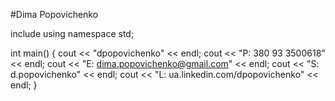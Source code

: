 #Dima Popovichenko

include <iostream>
using namespace std;

int main()
{
  cout << "dpopovichenko" << endl;
  cout << "P: 380 93 3500618" << endl;
  cout << "E: dima.popovichenko@gmail.com" << endl;
  cout << "S: d.popovichenko" << endl;
  cout << "L: ua.linkedin.com/dpopovichenko" << endl;
}
